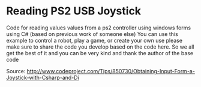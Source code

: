 # Reading PS2 USB Joystick
Code for reading values values from a ps2 controller using windows forms using C# (based on previous work of someone else)
You can use this example to control a robot, play a game, or create your own use
please make sure to share the code you develop based on the code here. So we all get the best of it and you can be very kind and thank the author of the base code

Source: http://www.codeproject.com/Tips/850730/Obtaining-Input-Form-a-Joystick-with-Csharp-and-Di
